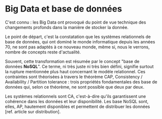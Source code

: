 # Big Data et base de données

C'est connu : les Big Data ont provoqué du point de vue technique des changements profonds dans la manière de stocker la donnée.

Le point de départ, c'est la constatation que les systèmes relationnels de base de données, qui ont dominé le monde informatique depuis les années 70, ne sont pas adaptés à ce nouveau monde, même si, nous le verrons, nombre de concepts reste d'actualité.

Souvent, cette transformation est résumée par le concept "base de données **NoSQL**". Ce terme, ni très juste ni très bien défini, signifie surtout la rupture mentionnée plus haut concernant le modèle relationnel. Ces contraintes sont théorisées à travers le théorème CAP, Consistency / Availability / Partition tolerance : trois propriétés fondamentales des base de données qui, selon ce théorème, ne sont possible que deux par deux.

Les systèmes relationnels sont CA, c'est-à-dire qu'ils garantissent une cohérence dans les données et leur disponibilité. Les base NoSQL sont, elles, AP, hautement disponibles et permettent de distribuer les données [ref. article sur distribution].

